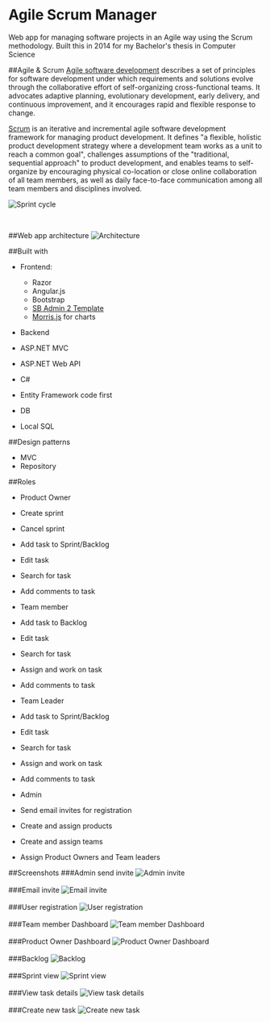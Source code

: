 # Agile Scrum Manager

Web app for managing software projects in an Agile way using the Scrum methodology.
Built this in 2014 for my Bachelor's thesis in Computer Science

##Agile & Scrum
<a href="https://www.wikiwand.com/en/Agile_software_development">Agile software development</a> describes a set of principles for software development under which requirements and solutions evolve through the collaborative effort of self-organizing cross-functional teams. It advocates adaptive planning, evolutionary development, early delivery, and continuous improvement, and it encourages rapid and flexible response to change.

<a href="https://www.wikiwand.com/en/Scrum_(software_development)">Scrum</a> is an iterative and incremental agile software development framework for managing product development. It defines "a flexible, holistic product development strategy where a development team works as a unit to reach a common goal", challenges assumptions of the "traditional, sequential approach" to product development, and enables teams to self-organize by encouraging physical co-location or close online collaboration of all team members, as well as daily face-to-face communication among all team members and disciplines involved.

![Sprint cycle](readme-images/sprint-cycle.png?raw=true "Sprint cycle")

</br>

##Web app architecture
![Architecture](readme-images/architecture-diagram.jpg?raw=true "Architecture")

##Built with
 - Frontend:
   - Razor
   - Angular.js
   - Bootstrap
   - <a href="https://startbootstrap.com/template-overviews/sb-admin-2/">SB Admin 2 Template</a>
   - <a href="http://morrisjs.github.io/morris.js/">Morris.js</a> for charts

 - Backend
  - ASP.NET MVC
  - ASP.NET Web API
  - C#
  - Entity Framework code first
  
 - DB
  - Local SQL

##Design patterns
 - MVC
 - Repository

##Roles

 - Product Owner
  - Create sprint
  - Cancel sprint
  - Add task to Sprint/Backlog
  - Edit task
  - Search for task
  - Add comments to task
  
 - Team member
  - Add task to Backlog
  - Edit task
  - Search for task
  - Assign and work on task
  - Add comments to task
  
 - Team Leader
  - Add task to Sprint/Backlog
  - Edit task
  - Search for task
  - Assign and work on task
  - Add comments to task
  
 - Admin
  - Send email invites for registration
  - Create and assign products
  - Create and assign teams
  - Assign Product Owners and Team leaders

##Screenshots
###Admin send invite 
![Admin invite](readme-images/screnshots/send-invite.JPG?raw=true "Admin invite")
</br></br>
###Email invite
![Email invite](readme-images/screnshots/email-invite.JPG?raw=true "Email invite")
</br></br>
###User registration 
![User registration](readme-images/screnshots/user-registration.JPG?raw=true "User registration")
</br></br>
###Team member Dashboard
![Team member Dashboard](readme-images/screnshots/user-dashboard.JPG?raw=true "Team member Dashboard")
</br></br>
###Product Owner Dashboard
![Product Owner Dashboard](readme-images/screnshots/po-dashboard.JPG?raw=true "Product Owner Dashboard")
</br></br>
###Backlog
![Backlog](readme-images/screnshots/backlog-with-epics.JPG?raw=true "Backlog")
</br></br>
###Sprint view
![Sprint view](readme-images/screnshots/sprint-view.JPG?raw=true "Sprint view")
</br></br>
###View task details
![View task details](readme-images/screnshots/task-details.JPG?raw=true "View task details")
</br></br>
###Create new task
![Create new task](readme-images/screnshots/add-new-task.JPG?raw=true "Create new task")
</br></br>
